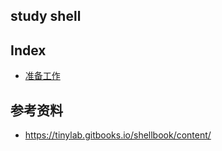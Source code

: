 ## study shell

## Index
* [准备工作](./workForReady/)




## 参考资料
* https://tinylab.gitbooks.io/shellbook/content/



